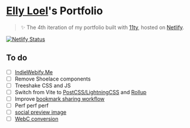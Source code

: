 # [Elly Loel](https://ellyloel.com/)'s Portfolio

> ✨ The 4th iteration of my portfolio built with [11ty](https://11ty.dev/), hosted on [Netlify](https://netlify.com/).

[![Netlify Status](https://api.netlify.com/api/v1/badges/eccc72d8-90f4-4394-80d5-418c154be431/deploy-status)](https://app.netlify.com/sites/e11y/deploys)

## To do

- [ ] [IndieWebify.Me](https://indiewebify.me/validate-h-card/?url=https://ellyloel.com)
- [ ] Remove Shoelace components
- [ ] Treeshake CSS and JS
- [ ] Switch from Vite to [PostCSS/LightningCSS](https://11ty.rocks/posts/process-css-with-lightningcss/) and [Rollup](https://front-end.social/@elly/109761380779409750)
- [ ] Improve [bookmark sharing workflow](https://front-end.social/@elly/109995347630229003)
- [ ] Perf perf perf
- [ ] [social preview image](https://bnijenhuis.nl/notes/automatically-generate-open-graph-images-in-eleventy/)
- [ ] [WebC conversion](https://github.com/darthmall/darthmall.net/pull/64/files)

